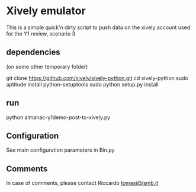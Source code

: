 # Xively emulator

This is a simple quick'n dirty script to push data on the xively account used for the Y1 review, scenario 3

## dependencies

(on some other temporary folder)

git clone https://github.com/xively/xively-python.git
cd xively-python
sudo aptitude install python-setuptools
sudo python setup.py install

## run

python almanac-y1demo-post-to-xively.py

## Configuration

See main configuration parameters in Bin.py

## Comments

In case of comments, please contact Riccardo <tomasi@ismb.it>
